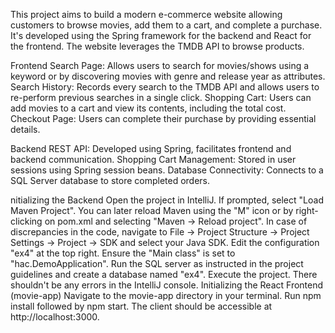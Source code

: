 This project aims to build a modern e-commerce website allowing customers to browse movies, add them to a cart, and complete a purchase. It's developed using the Spring framework for the backend and React for the frontend. The website leverages the TMDB API to browse products.


Frontend
Search Page: Allows users to search for movies/shows using a keyword or by discovering movies with genre and release year as attributes.
Search History: Records every search to the TMDB API and allows users to re-perform previous searches in a single click.
Shopping Cart: Users can add movies to a cart and view its contents, including the total cost.
Checkout Page: Users can complete their purchase by providing essential details.


Backend
REST API: Developed using Spring, facilitates frontend and backend communication.
Shopping Cart Management: Stored in user sessions using Spring session beans.
Database Connectivity: Connects to a SQL Server database to store completed orders.


nitializing the Backend
Open the project in IntelliJ. If prompted, select "Load Maven Project". You can later reload Maven using the "M" icon or by right-clicking on pom.xml and selecting "Maven -> Reload project".
In case of discrepancies in the code, navigate to File -> Project Structure -> Project Settings -> Project -> SDK and select your Java SDK.
Edit the configuration "ex4" at the top right. Ensure the "Main class" is set to "hac.DemoApplication".
Run the SQL server as instructed in the project guidelines and create a database named "ex4".
Execute the project. There shouldn't be any errors in the IntelliJ console.
Initializing the React Frontend (movie-app)
Navigate to the movie-app directory in your terminal.
Run npm install followed by npm start. The client should be accessible at http://localhost:3000.
